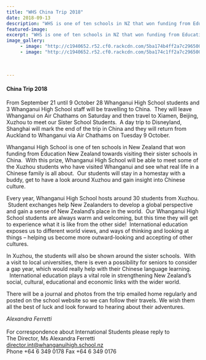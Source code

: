 ```yaml
---
title: "WHS China Trip 2018"
date: 2018-09-13
description: "WHS is one of ten schools in NZ that won funding from Education NZ towards visiting their sister schools in China..."
featured-image: 
excerpt: "WHS is one of ten schools in NZ that won funding from Education NZ towards visiting their sister schools in China."
image_gallery:
	 - image: "http://c1940652.r52.cf0.rackcdn.com/5ba174b4ff2a7c29650006b9/logo-in-chinese.jpg"
	 - image: "http://c1940652.r52.cf0.rackcdn.com/5ba174c1ff2a7c29650006bb/Logo-in-english.jpg"
	
	
	
---
```


<h4>China Trip 2018&nbsp;</h4>
<p>From September 21 until 9 October 28 Whanganui High School students and 3 Whanganui High School staff will be travelling to China. &nbsp;They will leave Whanganui on Air Chathams on Saturday and then travel to Xiamen, Beijing, Xuzhou to meet our Sister School Students. &nbsp;A day trip to Disneyland, Shanghai will mark the end of the trip in China and they will return from Auckland to Whanganui via Air Chathams on Tuesday 9 October.&nbsp;</p>
<p>Whanganui High School is one of ten schools in New Zealand that won funding from Education New Zealand towards visiting their sister schools in China. &nbsp;With this prize, Whanganui High School will be able to meet some of the Xuzhou students who have visited Whanganui and see what real life in a Chinese family is all about. &nbsp;Our students will stay in a homestay with a buddy, get to have a look around Xuzhou and gain insight into Chinese culture.&nbsp;</p>
<p>Every year, Whanganui High School hosts around 30 students from Xuzhou. &nbsp;Student exchanges help New Zealanders to develop a global perspective and gain a sense of New Zealand&rsquo;s place in the world. &nbsp;Our Whanganui High School students are always warm and welcoming, but this time they will get to experience what it is like from the other side! &nbsp;International education exposes us to different world views, and ways of thinking and looking at things &ndash; helping us become more outward-looking and accepting of other cultures.&nbsp;</p>
<p>In Xuzhou, the students will also be shown around the sister schools. &nbsp;With a visit to local universities, there is even a possibility for seniors to consider a gap year, which would really help with their Chinese language learning. &nbsp;&nbsp;International education plays a vital role in strengthening New Zealand&rsquo;s social, cultural, educational and economic links with the wider world.&nbsp;</p>
<p>There will be a journal and photos from the trip emailed home regularly and posted on the school website so we can follow their travels. We wish them all the best of luck and look forward to hearing about their adventures.&nbsp;</p>
<p><em>Alexandra Ferretti</em><br /> <br /> For correspondence about&nbsp;International Students please reply&nbsp;to<br /> The Director, Ms Alexandra Ferretti<br /> <a href="mailto:director.int@whanganuihigh.school.nz">director.int@whanganuihigh.school.nz</a><br /> Phone +64 6 349 0178 Fax +64 6&nbsp;349 0176&nbsp;</p>

